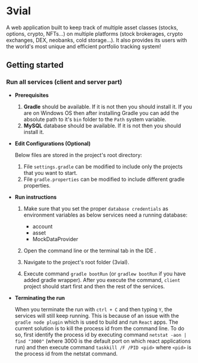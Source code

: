 # 3vial
A web application built to keep track of multiple asset classes (stocks, options, crypto, NFTs…) on multiple platforms (stock brokerages, crypto exchanges, DEX, neobanks, cold storage…). It also provides its users with the world's most unique and efficient portfolio tracking system!

## Getting started

### Run all services (client and server part)

* <b>Prerequisites</b>

    1. <b>Gradle</b> should be available. If it is not then you should install it.
       If you are on Windows OS then after installing Gradle you can add the absolute path to it's `bin` folder to the `Path` system variable.
    2. <b>MySQL</b> database should be available. If it is not then you should install it.

* <b>Edit Configurations (Optional)</b>

    Below files are stored in the project's root directory:
    
    1. File `settings.gradle` can be modified to include only the projects that you want to start.
    2. File `gradle.properties` can be modified to include different gradle properties.

    
* <b>Run instructions</b>

    1. Make sure that you set the proper `database credentials` as environment variables as below services need a running database:
        * account
        * asset
        * MockDataProvider
    
    2. Open the command line or the terminal tab in the IDE .
    3. Navigate to the project's root folder (3vial).
    4. Execute command `gradle bootRun` (or `gradlew bootRun` if you have added gradle wrapper).
       After you execute the command, `client` project should start first and then the rest of the services.
  
* <b>Terminating the run</b>

    When you terminate the run with `ctrl + C` and then typing `Y`, the services will still keep running.
    This is because of an issue with the `gradle node plugin` which is used to build and run `React` apps.
    The current solution is to kill the process id from the command line. To do so,
    first identify the process id by executing command `netstat -aon | find "3000"` (where 3000 is the default port on which react applications run)
    and then execute command `taskkill /F /PID <pid>` where `<pid>` is the process id from the netstat command.
